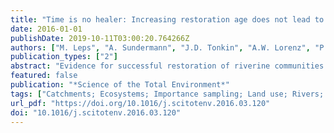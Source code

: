 ```yaml
---
title: "Time is no healer: Increasing restoration age does not lead to improved benthic invertebrate communities in restored river reaches"
date: 2016-01-01
publishDate: 2019-10-11T03:00:20.764266Z
authors: ["M. Leps", "A. Sundermann", "J.D. Tonkin", "A.W. Lorenz", "P. Haase"]
publication_types: ["2"]
abstract: "Evidence for successful restoration of riverine communities is scarce, particularly for benthic invertebrates. Among the multitude of reasons discussed so far for the lack of observed effects is too short of a time span between implementation and monitoring. Yet, studies that explicitly focus on the importance of restoration age are rare.We present a comprehensive study based on 44 river restoration projects in Germany, focusing on standardized benthic invertebrate sampling. A broad gradient ranging from 1 to 25 years in restoration age was available. In contrast to clear improvements in habitat heterogeneity, benthic community responses to restoration were inconsistent when compared to control sections. Taxon richness increased in response to restoration, but abundance, diversity and various assessment metrics did not respond clearly. Restoration age was a poor predictor of community composition and community change, as no significant linear responses could be detected using 34 metrics. Moreover, only 5 out of 34 tested metrics showed non-linear shifts at restoration ages of 2 to 3 years. This might be interpreted as an indication of a post-restoration disturbance followed by a re-establishment of pre-restoration conditions. BIO-ENV analysis and fourth-corner modeling underlined the low importance of restoration age, but revealed high importance of catchment-scale characteristics (e.g., ecoregion, catchment size and land use) in controlling community composition and community change.Overall, a lack of time for community development did not appear to be the ultimate reason for impaired benthic invertebrate communities. Instead, catchment-scale characteristics override the effectiveness of restoration. To enhance the ecological success of future river restoration projects, we recommend improving water quality conditions and catchment-scale processes (e.g., connectivity and hydrodynamics) in addition to restoring local habitat structure."
featured: false
publication: "*Science of the Total Environment*"
tags: ["Catchments; Ecosystems; Importance sampling; Land use; Rivers; Runoff; Water quality", "Macroinvertebrates; Revitalization; Species traits; Stream; Time effect", "Restoration", "benthos; habitat restoration; macroinvertebrate; restoration ecology; stream; temporal variation", "Article; benthos; body size; catchment; controlled study; ecosystem restoration; feeding behavior; hydrodynamics; land use; life cycle; nonhuman; population dispersal; priority journal; species diversity; species habitat; species richness; water quality; animal; chemistry; ecology; Germany; invertebrate; physiology; river; standards", "Germany", "Invertebrata", "Animals; Ecology; Environmental Restoration and Remediation; Germany; Invertebrates; Rivers; Water Quality"]
url_pdf: "https://doi.org/10.1016/j.scitotenv.2016.03.120"
doi: "10.1016/j.scitotenv.2016.03.120"
---
```


